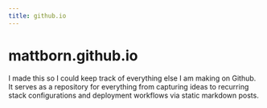 ```yaml
---
title: github.io
---
```


# mattborn.github.io

I made this so I could keep track of everything else I am making on Github. It serves as a repository for everything from capturing ideas to recurring stack configurations and deployment workflows via static markdown posts.